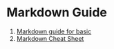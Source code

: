 # Markdown Guide

1. [Markdown guide for basic](https://www.markdownguide.org/)
2. [Markdown Cheat Sheet](https://www.markdownguide.org/cheat-sheet/)
